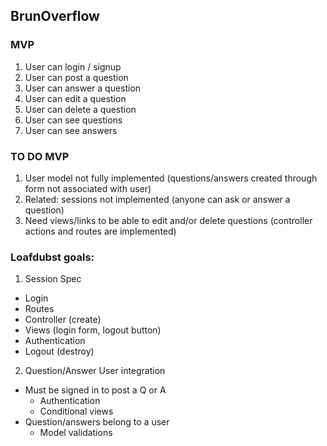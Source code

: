 ## BrunOverflow

### MVP
1. User can login / signup
2. User can post a question
3. User can answer a question
4. User can edit a question
5. User can delete a question
6. User can see questions
7. User can see answers

### TO DO MVP
1. User model not fully implemented (questions/answers created through form not associated with user)
2. Related: sessions not implemented (anyone can ask or answer a question)
3. Need views/links to be able to edit and/or delete questions (controller actions and routes are implemented)

### Loafdubst goals:
1. Session Spec
  - Login
  - Routes
  - Controller (create)
  - Views (login form, logout button)
  - Authentication
  - Logout (destroy)
2. Question/Answer User integration
  - Must be signed in to post a Q or A
    - Authentication
    - Conditional views
  - Question/answers belong to a user
    - Model validations


